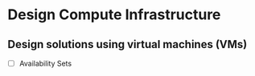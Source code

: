# Design Compute Infrastructure
## Design solutions using virtual machines (VMs)
-[ ] Availability Sets
